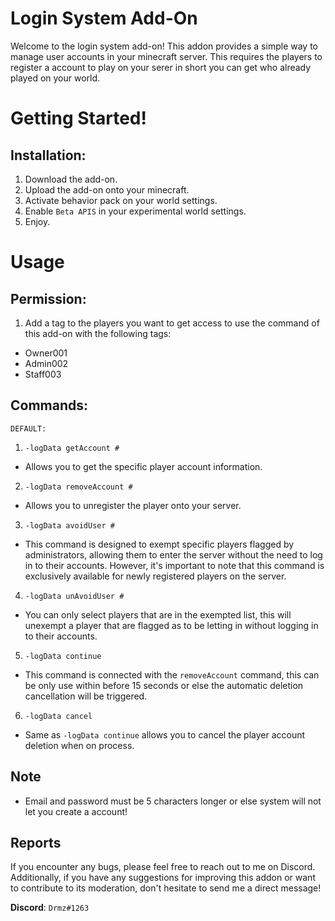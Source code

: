 # Login System Add-On

Welcome to the login system add-on! This addon provides a simple way to manage user accounts in your minecraft server. This requires the players to register a account to play on your serer in short you can get who already played on your world.

#

# Getting Started!

## Installation:

1. Download the add-on.
2. Upload the add-on onto your minecraft.
3. Activate behavior pack on your world settings.
4. Enable `Beta APIS` in your experimental world settings.
5. Enjoy.

#

# Usage

## Permission:

1. Add a tag to the players you want to get access to use the command of this add-on with the following tags:

- Owner001
- Admin002
- Staff003

## Commands:

`DEFAULT:`

1. `-logData getAccount #`

- Allows you to get the specific player account information.

2. `-logData removeAccount #`

- Allows you to unregister the player onto your server.

3. `-logData avoidUser #`

- This command is designed to exempt specific players flagged by administrators, allowing them to enter the server without the need to log in to their accounts. However, it's important to note that this command is exclusively available for newly registered players on the server.

4. `-logData unAvoidUser #`

- You can only select players that are in the exempted list, this will unexempt a player that are flagged as to be letting in without logging in to their accounts.

5. `-logData continue`

- This command is connected with the `removeAccount` command, this can be only use within before 15 seconds or else the automatic deletion cancellation will be triggered.

6. `-logData cancel`

- Same as `-logData continue` allows you to cancel the player account deletion when on process.

## Note

- Email and password must be 5 characters longer or else system will not let you create a account!

## Reports

If you encounter any bugs, please feel free to reach out to me on Discord. Additionally, if you have any suggestions for improving this addon or want to contribute to its moderation, don't hesitate to send me a direct message!

**Discord**: `Drmz#1263`

